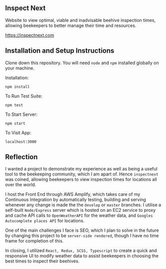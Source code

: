 ## Inspect Next

Website to view optimal, viable and inadvisable beehive inspection times, allowing beekeepers to better manage their time and resources.

https://inspectnext.com

## Installation and Setup Instructions

Clone down this repository. You will need `node` and `npm` installed globally on your machine.

Installation:

`npm install`

To Run Test Suite:

`npm test`

To Start Server:

`npm start`

To Visit App:

`localhost:3000`

## Reflection

I wanted a project to demonstrate my experience as well as being a useful tool to the beekeeping community, which I am apart of. Hence `inspectnext` was coined, allowing beekeepers to view inspection times for locations all over the world.

I host the Front End through AWS Amplify, which takes care of my Continuous Integration by automatically testing, building and serving whenever any change is made the the `develop` or `master` branches. I utilise a self-built `Node/Express` server which is hosted on an EC2 service to proxy and cache API calls to `OpenWeatherAPI` for the weather data, and `Googles Autocomplete places API` for locations.

One of the main challenges I face is SEO, which I plan to solve in the future by changing this project to be `server-side rendered`, though I have no time frame for completion of this.

In closing, I utilized `React, Redux, SCSS, Typescript` to create a quick and responsive UI to modify weather data to assist beekeepers in choosing the best times to inspect their beehives.
